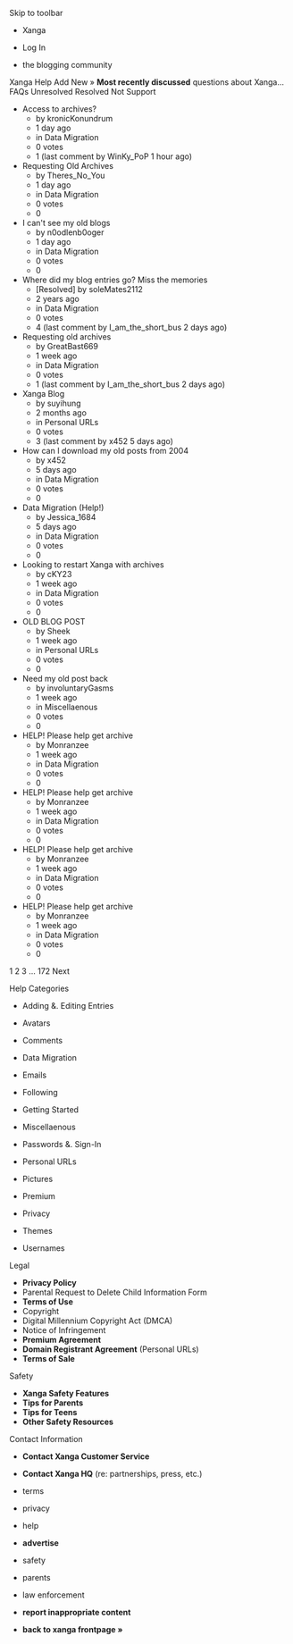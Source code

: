 Skip to toolbar

*   Xanga

*   Log In

*   the blogging community

Xanga Help Add New » **Most recently discussed** questions about Xanga… FAQs Unresolved Resolved Not Support

*   Access to archives?
    *   by kronicKonundrum
    *   1 day ago
    *   in Data Migration
    *   0 votes
    *   1 (last comment by WinKy\_PoP 1 hour ago)
*   Requesting Old Archives
    *   by Theres\_No\_You
    *   1 day ago
    *   in Data Migration
    *   0 votes
    *   0
*   I can't see my old blogs
    *   by n0odlenb0oger
    *   1 day ago
    *   in Data Migration
    *   0 votes
    *   0
*   Where did my blog entries go? Miss the memories
    *   \[Resolved\] by soleMates2112
    *   2 years ago
    *   in Data Migration
    *   0 votes
    *   4 (last comment by I\_am\_the\_short\_bus 2 days ago)
*   Requesting old archives
    *   by GreatBast669
    *   1 week ago
    *   in Data Migration
    *   0 votes
    *   1 (last comment by I\_am\_the\_short\_bus 2 days ago)
*   Xanga Blog
    *   by suyihung
    *   2 months ago
    *   in Personal URLs
    *   0 votes
    *   3 (last comment by x452 5 days ago)
*   How can I download my old posts from 2004
    *   by x452
    *   5 days ago
    *   in Data Migration
    *   0 votes
    *   0
*   Data Migration (Help!)
    *   by Jessica\_1684
    *   5 days ago
    *   in Data Migration
    *   0 votes
    *   0
*   Looking to restart Xanga with archives
    *   by cKY23
    *   1 week ago
    *   in Data Migration
    *   0 votes
    *   0
*   OLD BLOG POST
    *   by Sheek
    *   1 week ago
    *   in Personal URLs
    *   0 votes
    *   0
*   Need my old post back
    *   by involuntaryGasms
    *   1 week ago
    *   in Miscellaenous
    *   0 votes
    *   0
*   HELP! Please help get archive
    *   by Monranzee
    *   1 week ago
    *   in Data Migration
    *   0 votes
    *   0
*   HELP! Please help get archive
    *   by Monranzee
    *   1 week ago
    *   in Data Migration
    *   0 votes
    *   0
*   HELP! Please help get archive
    *   by Monranzee
    *   1 week ago
    *   in Data Migration
    *   0 votes
    *   0
*   HELP! Please help get archive
    *   by Monranzee
    *   1 week ago
    *   in Data Migration
    *   0 votes
    *   0

1 2 3 ... 172 Next

Help Categories

*   Adding &. Editing Entries
*   Avatars
*   Comments
*   Data Migration
*   Emails
*   Following
*   Getting Started
*   Miscellaenous

*   Passwords &. Sign-In
*   Personal URLs
*   Pictures
*   Premium
*   Privacy
*   Themes
*   Usernames

Legal

*   **Privacy Policy**
*   Parental Request to Delete Child Information Form
*   **Terms of Use**
*   Copyright
*   Digital Millennium Copyright Act (DMCA)
*   Notice of Infringement
*   **Premium Agreement**
*   **Domain Registrant Agreement** (Personal URLs)
*   **Terms of Sale**

Safety

*   **Xanga Safety Features**
*   **Tips for Parents**
*   **Tips for Teens**
*   **Other Safety Resources**

Contact Information

*   **Contact Xanga Customer Service**
*   **Contact Xanga HQ** (re: partnerships, press, etc.)

*   terms
*   privacy
*   help
*   **advertise**

*   safety
*   parents
*   law enforcement
*   **report inappropriate content**

*   **back to xanga frontpage »**